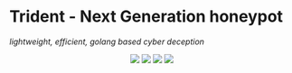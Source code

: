 
# Trident - Next Generation honeypot

_lightweight, efficient, golang based cyber deception_

<p align="center">
<!-- Go report card -->
<a href="https://goreportcard.com/report/github.com/epyklab/trident/agent"><img src="https://goreportcard.com/badge/github.com/epyklab/trident/agent"></a>
<a href="https://goreportcard.com/report/github.com/epyklab/trident/server"><img src="https://goreportcard.com/badge/github.com/epyklab/trident/server"></a>
<!-- Current Release -->
<a href="https://github.com/epyklab/trident/releases"><img src="https://img.shields.io/github/release/epyklab/trident"></a>
<a href="https://choosealicense.com/licenses/mit/"><img src="https://img.shields.io/badge/License-MIT-green.svg"></a>
</p>

